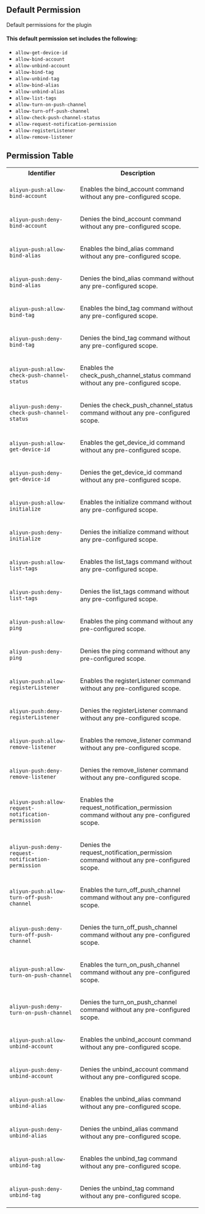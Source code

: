 ## Default Permission

Default permissions for the plugin

#### This default permission set includes the following:

- `allow-get-device-id`
- `allow-bind-account`
- `allow-unbind-account`
- `allow-bind-tag`
- `allow-unbind-tag`
- `allow-bind-alias`
- `allow-unbind-alias`
- `allow-list-tags`
- `allow-turn-on-push-channel`
- `allow-turn-off-push-channel`
- `allow-check-push-channel-status`
- `allow-request-notification-permission`
- `allow-registerListener`
- `allow-remove-listener`

## Permission Table

<table>
<tr>
<th>Identifier</th>
<th>Description</th>
</tr>


<tr>
<td>

`aliyun-push:allow-bind-account`

</td>
<td>

Enables the bind_account command without any pre-configured scope.

</td>
</tr>

<tr>
<td>

`aliyun-push:deny-bind-account`

</td>
<td>

Denies the bind_account command without any pre-configured scope.

</td>
</tr>

<tr>
<td>

`aliyun-push:allow-bind-alias`

</td>
<td>

Enables the bind_alias command without any pre-configured scope.

</td>
</tr>

<tr>
<td>

`aliyun-push:deny-bind-alias`

</td>
<td>

Denies the bind_alias command without any pre-configured scope.

</td>
</tr>

<tr>
<td>

`aliyun-push:allow-bind-tag`

</td>
<td>

Enables the bind_tag command without any pre-configured scope.

</td>
</tr>

<tr>
<td>

`aliyun-push:deny-bind-tag`

</td>
<td>

Denies the bind_tag command without any pre-configured scope.

</td>
</tr>

<tr>
<td>

`aliyun-push:allow-check-push-channel-status`

</td>
<td>

Enables the check_push_channel_status command without any pre-configured scope.

</td>
</tr>

<tr>
<td>

`aliyun-push:deny-check-push-channel-status`

</td>
<td>

Denies the check_push_channel_status command without any pre-configured scope.

</td>
</tr>

<tr>
<td>

`aliyun-push:allow-get-device-id`

</td>
<td>

Enables the get_device_id command without any pre-configured scope.

</td>
</tr>

<tr>
<td>

`aliyun-push:deny-get-device-id`

</td>
<td>

Denies the get_device_id command without any pre-configured scope.

</td>
</tr>

<tr>
<td>

`aliyun-push:allow-initialize`

</td>
<td>

Enables the initialize command without any pre-configured scope.

</td>
</tr>

<tr>
<td>

`aliyun-push:deny-initialize`

</td>
<td>

Denies the initialize command without any pre-configured scope.

</td>
</tr>

<tr>
<td>

`aliyun-push:allow-list-tags`

</td>
<td>

Enables the list_tags command without any pre-configured scope.

</td>
</tr>

<tr>
<td>

`aliyun-push:deny-list-tags`

</td>
<td>

Denies the list_tags command without any pre-configured scope.

</td>
</tr>

<tr>
<td>

`aliyun-push:allow-ping`

</td>
<td>

Enables the ping command without any pre-configured scope.

</td>
</tr>

<tr>
<td>

`aliyun-push:deny-ping`

</td>
<td>

Denies the ping command without any pre-configured scope.

</td>
</tr>

<tr>
<td>

`aliyun-push:allow-registerListener`

</td>
<td>

Enables the registerListener command without any pre-configured scope.

</td>
</tr>

<tr>
<td>

`aliyun-push:deny-registerListener`

</td>
<td>

Denies the registerListener command without any pre-configured scope.

</td>
</tr>

<tr>
<td>

`aliyun-push:allow-remove-listener`

</td>
<td>

Enables the remove_listener command without any pre-configured scope.

</td>
</tr>

<tr>
<td>

`aliyun-push:deny-remove-listener`

</td>
<td>

Denies the remove_listener command without any pre-configured scope.

</td>
</tr>

<tr>
<td>

`aliyun-push:allow-request-notification-permission`

</td>
<td>

Enables the request_notification_permission command without any pre-configured scope.

</td>
</tr>

<tr>
<td>

`aliyun-push:deny-request-notification-permission`

</td>
<td>

Denies the request_notification_permission command without any pre-configured scope.

</td>
</tr>

<tr>
<td>

`aliyun-push:allow-turn-off-push-channel`

</td>
<td>

Enables the turn_off_push_channel command without any pre-configured scope.

</td>
</tr>

<tr>
<td>

`aliyun-push:deny-turn-off-push-channel`

</td>
<td>

Denies the turn_off_push_channel command without any pre-configured scope.

</td>
</tr>

<tr>
<td>

`aliyun-push:allow-turn-on-push-channel`

</td>
<td>

Enables the turn_on_push_channel command without any pre-configured scope.

</td>
</tr>

<tr>
<td>

`aliyun-push:deny-turn-on-push-channel`

</td>
<td>

Denies the turn_on_push_channel command without any pre-configured scope.

</td>
</tr>

<tr>
<td>

`aliyun-push:allow-unbind-account`

</td>
<td>

Enables the unbind_account command without any pre-configured scope.

</td>
</tr>

<tr>
<td>

`aliyun-push:deny-unbind-account`

</td>
<td>

Denies the unbind_account command without any pre-configured scope.

</td>
</tr>

<tr>
<td>

`aliyun-push:allow-unbind-alias`

</td>
<td>

Enables the unbind_alias command without any pre-configured scope.

</td>
</tr>

<tr>
<td>

`aliyun-push:deny-unbind-alias`

</td>
<td>

Denies the unbind_alias command without any pre-configured scope.

</td>
</tr>

<tr>
<td>

`aliyun-push:allow-unbind-tag`

</td>
<td>

Enables the unbind_tag command without any pre-configured scope.

</td>
</tr>

<tr>
<td>

`aliyun-push:deny-unbind-tag`

</td>
<td>

Denies the unbind_tag command without any pre-configured scope.

</td>
</tr>
</table>
